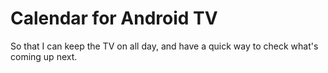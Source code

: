 # Calendar for Android TV

So that I can keep the TV on all day, and have a quick way to check what's coming up next.
